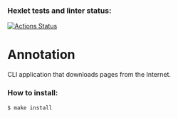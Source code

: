 ### Hexlet tests and linter status:
[![Actions Status](https://github.com/Ozmeks/backend-project-lvl3/workflows/hexlet-check/badge.svg)](https://github.com/Ozmeks/backend-project-lvl3/actions)

# Annotation
CLI application that downloads pages from the Internet.

### How to install:
```sh
$ make install
```